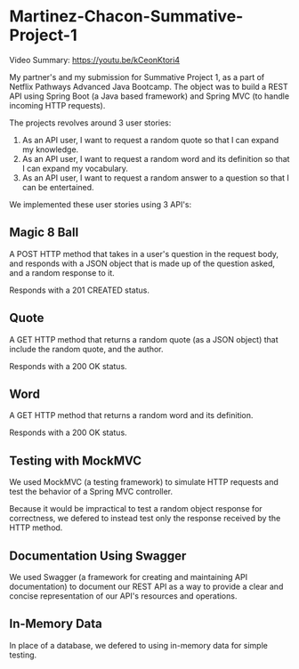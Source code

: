# Martinez-Chacon-Summative-Project-1

Video Summary: https://youtu.be/kCeonKtori4

My partner's and my submission for Summative Project 1, as a part of Netflix Pathways Advanced Java Bootcamp. 
The object was to build a REST API using Spring Boot (a Java based framework) and Spring MVC (to handle incoming HTTP requests).

The projects revolves around 3 user stories:

1. As an API user, I want to request a random quote so that I can expand my knowledge.
2. As an API user, I want to request a random word and its definition so that I can expand my vocabulary.
3. As an API user, I want to request a random answer to a question so that I can be entertained.

We implemented these user stories using 3 API's:

Magic 8 Ball
------------
A POST HTTP method that takes in a user's question in the request body, and responds with a JSON
object that is made up of the question asked, and a random response to it.

Responds with a 201 CREATED status.

Quote
-----
A GET HTTP method that returns a random quote (as a JSON object) that include the random quote, and 
the author.

Responds with a 200 OK status.

Word
----
A GET HTTP method that returns a random word and its definition.

Responds with a 200 OK status.


Testing with MockMVC
--------------------
We used MockMVC (a testing framework) to simulate HTTP requests and test the behavior of a Spring MVC
controller.

Because it would be impractical to test a random object response for correctness, we defered to instead
test only the response received by the HTTP method.


Documentation Using Swagger
---------------------------
We used Swagger (a framework for creating and maintaining API documentation) to document our REST API
as a way to provide a clear and concise representation of our API's resources and operations.

In-Memory Data
--------------
In place of a database, we defered to using in-memory data for simple testing.
